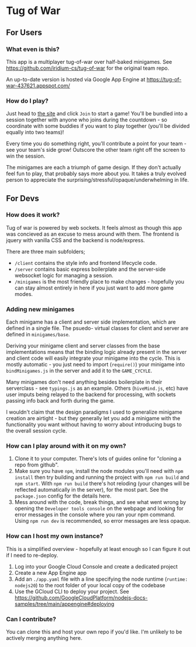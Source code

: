 # Tug of War

## For Users

### What even is this?
This app is a multiplayer tug-of-war over half-baked minigames. See https://github.com/iridium-cs/tug-of-war for the original team repo.

An up-to-date version is hosted via Google App Engine at https://tug-of-war-437621.appspot.com/

### How do I play?
Just head to [the site](https://tug-of-war-437621.appspot.com/) and click `Join` to start a game! You'll be bundled into a session together with anyone who joins during the countdown - so coordinate with some buddies if you want to play together (you'll be divided equally into two teams)!

Every time you do something right, you'll contribute a point for your team - see your team's side grow! Outscore the other team right off the screen to win the session.

The minigames are each a triumph of game design. If they don't actually feel fun to play, that probably says more about you. It takes a truly evolved person to appreciate the surprising/stressful/opaque/underwhelming in life.

## For Devs

### How does it work?
Tug of war is powered by web sockets. It feels almost as though this app was concieved as an excuse to mess around with them. The frontend is jquery with vanilla CSS and the backend is node/express.

There are three main subfolders;

* `/client` contains the style info and frontend lifecycle code.
* `/server` contains basic express boilerplate and the server-side websocket logic for managing a session.
* `/minigames` is the most friendly place to make changes - hopefully you can stay almost entirely in here if you just want to add more game modes.

### Adding new minigames
Each minigame has a client and server side implementation, which are defined in a single file. The psuedo- virtual classes for client and server are defined in `minigames/base`.

Deriving your minigame client and server classes from the base implementations means that the binding logic already present in the server and client code will easily integrate your minigame into the cycle. This is mostly automatic - you just need to import (`require()`) your minigame into `bindMinigames.js` in the server and add it to the `GAME_CYCYLE`.

Many minigames don't need anything besides boilerplate in their serverclass - see `typings.js` as an example. Others (`hiveMind.js`, etc) have user imputs being relayed to the backend for processing, with sockets passing info back and forth during the game.

I wouldn't claim that the design paradigms I used to generalize minigame creation are airtight - but they generally let you add a minigame with the functionality you want without having to worry about introducing bugs to the overall session cycle.

### How can I play around with it on my own?
1. Clone it to your computer. There's lots of guides online for "cloning a repo from github".
2. Make sure you have `npm`, install the node modules you'll need with `npm install` then try building and running the project with `npm run build` and `npm start`. With `npm run build` there's hot reloding (your changes will be reflected automatically in the server), for the most part. See the `package.json` config for the details here.
3. Mess around with the code, break things, and see what went wrong by opening the `Developer tools console` on the webpage and looking for error messages in the console where you ran your npm command. Using `npm run dev` is recommended, so error messages are less opaque.

### How can I host my own instance?
This is a simplified overview - hopefully at least enough so I can figure it out if I need to re-deploy.

1. Log into your Google Cloud Console and create a dedicated project
2. Create a new App Engine app
3. Add an `./app.yaml` file with a line specifying the node runtime (`runtime: nodejs20`) to the root folder of your local copy of the codebase
4. Use the GCloud CLI to deploy your project. See https://github.com/GoogleCloudPlatform/nodejs-docs-samples/tree/main/appengine#deploying

### Can I contribute?
You can clone this and host your own repo if you'd like. I'm unlikely to be actively merging anything here.
